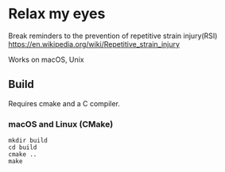 # Relax my eyes
Break reminders to the prevention of repetitive strain injury(RSI) https://en.wikipedia.org/wiki/Repetitive_strain_injury

Works on macOS, Unix

## Build
Requires cmake and a C compiler.

### macOS and Linux (CMake)
```
mkdir build
cd build
cmake ..
make
```
